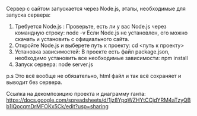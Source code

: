 Сервер с сайтом запускается через Node.js, этапы, необходимые для запуска сервера:
1. Требуется Node.js :
Проверьте, есть ли у вас Node.js через командную строку:
node -v
Если Node.js не установлен, его можно скачать и установить с официального сайта.
2. Откройте Node.js и выберете путь к проекту:
cd <путь к проекту>
3. Установка зависимостей:
В проекте есть файл package.json, необходимо установить все необходимые зависимости:
npm install
4. Запуск сервера:
node server.js

p.s Это всё вообще не обязательно, html файл и так всё сохраняет и выводит без сервера.

Ссылка на декомпозицию проекта и диаграмму ганта: https://docs.google.com/spreadsheets/d/1jz8YpqWZHYtCCjdYRM4aTzyQBb1IQocqmDrMFOKx5Ck/edit?usp=sharing
